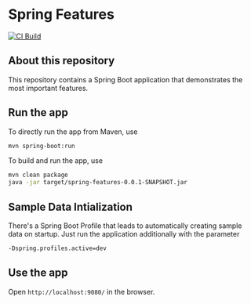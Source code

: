 # Spring Features

[![CI Build](https://github.com/ueberfuhr-trainings/spring-features/actions/workflows/ci.yml/badge.svg)](https://github.com/ueberfuhr-trainings/spring-features/actions/workflows/ci.yml)

## About this repository

This repository contains a Spring Boot application that demonstrates the most important features.

## Run the app
To directly run the app from Maven, use

```bash
mvn spring-boot:run
```

To build and run the app, use

```bash
mvn clean package
java -jar target/spring-features-0.0.1-SNAPSHOT.jar
```

## Sample Data Intialization

There's a Spring Boot Profile that leads to automatically creating sample data on startup.
Just run the application additionally with the parameter

```bash
-Dspring.profiles.active=dev
```

## Use the app

Open `http://localhost:9080/` in the browser.

